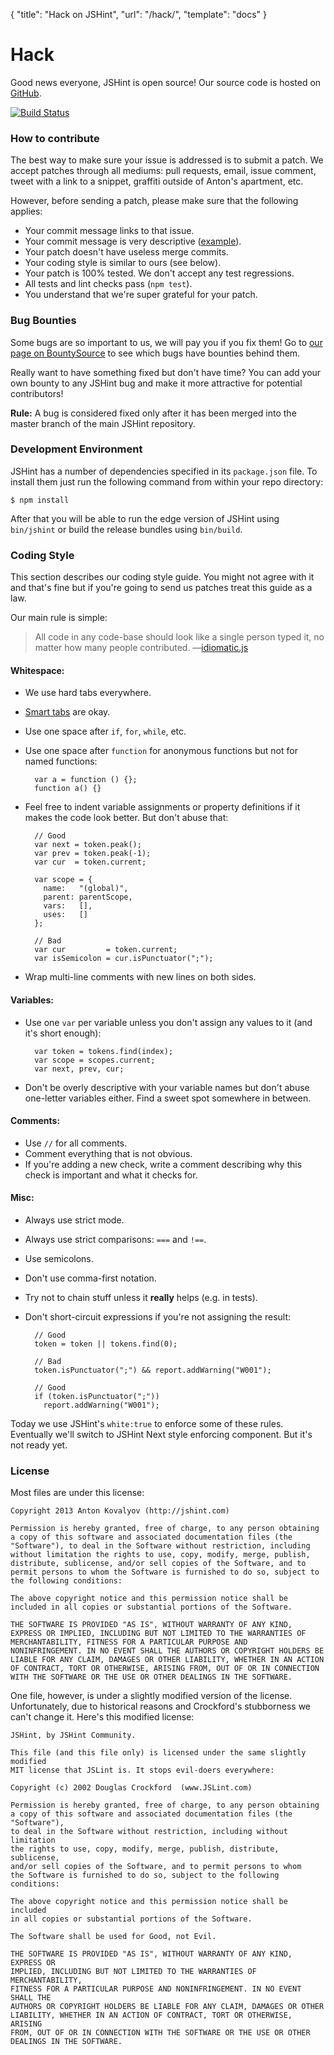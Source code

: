 { "title": "Hack on JSHint", "url": "/hack/", "template": "docs" }

# Hack

Good news everyone, JSHint is open source! Our source code is hosted on
[GitHub](http://github.com/jshint/jshint/).

[![Build Status](https://travis-ci.org/jshint/jshint.png?branch=master)](https://travis-ci.org/jshint/jshint)

### How to contribute

The best way to make sure your issue is addressed is to submit a patch. We
accept patches through all mediums: pull requests, email, issue comment, tweet
with a link to a snippet, graffiti outside of Anton's apartment, etc.

However, before sending a patch, please make sure that the following applies:

* Your commit message links to that issue.
* Your commit message is very descriptive ([example](https://github.com/jshint/jshint/commit/5751c5ed249b7a035758a3ae876cfa1a360fd144)).
* Your patch doesn't have useless merge commits.
* Your coding style is similar to ours (see below).
* Your patch is 100% tested. We don't accept any test regressions.
* All tests and lint checks pass (`npm test`).
* You understand that we're super grateful for your patch.

### Bug Bounties

Some bugs are so important to us, we will pay you if you fix them! Go to
[our page on BountySource](https://www.bountysource.com/#trackers/48759-jshint)
to see which bugs have bounties behind them.

Really want to have something fixed but don't have time? You can add your
own bounty to any JSHint bug and make it more attractive for potential
contributors!

**Rule:** A bug is considered fixed only after it has been merged into the
master branch of the main JSHint repository.

### Development Environment

JSHint has a number of dependencies specified in its `package.json` file. To
install them just run the following command from within your repo directory:

    $ npm install

After that you will be able to run the edge version of JSHint using `bin/jshint`
or build the release bundles using `bin/build`.

### Coding Style

This section describes our coding style guide. You might not agree with it and
that's fine but if you're going to send us patches treat this guide as a law.

Our main rule is simple:

> All code in any code-base should look like a single person typed it, no matter how many people contributed. —[idiomatic.js](https://github.com/rwldrn/idiomatic.js/)

#### Whitespace:

* We use hard tabs everywhere.
* [Smart tabs](http://www.emacswiki.org/SmartTabs) are okay.
* Use one space after `if`, `for`, `while`, etc.
* Use one space after `function` for anonymous functions but not for named
  functions:

        var a = function () {};
        function a() {}

* Feel free to indent variable assignments or property definitions if it
  makes the code look better. But don't abuse that:

        // Good
        var next = token.peak();
        var prev = token.peak(-1);
        var cur  = token.current;

        var scope = {
          name:   "(global)",
          parent: parentScope,
          vars:   [],
          uses:   []
        };

        // Bad
        var cur         = token.current;
        var isSemicolon = cur.isPunctuator(";");

* Wrap multi-line comments with new lines on both sides.

#### Variables:

* Use one `var` per variable unless you don't assign any values to it (and it's
  short enough):

        var token = tokens.find(index);
        var scope = scopes.current;
        var next, prev, cur;

* Don't be overly descriptive with your variable names but don't abuse
  one-letter variables either. Find a sweet spot somewhere in between.

#### Comments:

* Use `//` for all comments.
* Comment everything that is not obvious.
* If you're adding a new check, write a comment describing why this check is
  important and what it checks for.

#### Misc:

* Always use strict mode.
* Always use strict comparisons: `===` and `!==`.
* Use semicolons.
* Don't use comma-first notation.
* Try not to chain stuff unless it **really** helps (e.g. in tests).
* Don't short-circuit expressions if you're not assigning the result:

        // Good
        token = token || tokens.find(0);

        // Bad
        token.isPunctuator(";") && report.addWarning("W001");

        // Good
        if (token.isPunctuator(";"))
          report.addWarning("W001");

Today we use JSHint's `white:true` to enforce some of these rules. Eventually
we'll switch to JSHint Next style enforcing component. But it's not ready yet.

### License

Most files are under this license:

    Copyright 2013 Anton Kovalyov (http://jshint.com)

    Permission is hereby granted, free of charge, to any person obtaining
    a copy of this software and associated documentation files (the
    "Software"), to deal in the Software without restriction, including
    without limitation the rights to use, copy, modify, merge, publish,
    distribute, sublicense, and/or sell copies of the Software, and to
    permit persons to whom the Software is furnished to do so, subject to
    the following conditions:

    The above copyright notice and this permission notice shall be
    included in all copies or substantial portions of the Software.

    THE SOFTWARE IS PROVIDED "AS IS", WITHOUT WARRANTY OF ANY KIND,
    EXPRESS OR IMPLIED, INCLUDING BUT NOT LIMITED TO THE WARRANTIES OF
    MERCHANTABILITY, FITNESS FOR A PARTICULAR PURPOSE AND
    NONINFRINGEMENT. IN NO EVENT SHALL THE AUTHORS OR COPYRIGHT HOLDERS BE
    LIABLE FOR ANY CLAIM, DAMAGES OR OTHER LIABILITY, WHETHER IN AN ACTION
    OF CONTRACT, TORT OR OTHERWISE, ARISING FROM, OUT OF OR IN CONNECTION
    WITH THE SOFTWARE OR THE USE OR OTHER DEALINGS IN THE SOFTWARE.

One file, however, is under a slightly modified version of the license. Unfortunately,
due to historical reasons and Crockford's stubborness we can't change it. Here's this
modified license:

    JSHint, by JSHint Community.

    This file (and this file only) is licensed under the same slightly modified
    MIT license that JSLint is. It stops evil-doers everywhere:

    Copyright (c) 2002 Douglas Crockford  (www.JSLint.com)

    Permission is hereby granted, free of charge, to any person obtaining
    a copy of this software and associated documentation files (the "Software"),
    to deal in the Software without restriction, including without limitation
    the rights to use, copy, modify, merge, publish, distribute, sublicense,
    and/or sell copies of the Software, and to permit persons to whom
    the Software is furnished to do so, subject to the following conditions:

    The above copyright notice and this permission notice shall be included
    in all copies or substantial portions of the Software.

    The Software shall be used for Good, not Evil.

    THE SOFTWARE IS PROVIDED "AS IS", WITHOUT WARRANTY OF ANY KIND, EXPRESS OR
    IMPLIED, INCLUDING BUT NOT LIMITED TO THE WARRANTIES OF MERCHANTABILITY,
    FITNESS FOR A PARTICULAR PURPOSE AND NONINFRINGEMENT. IN NO EVENT SHALL THE
    AUTHORS OR COPYRIGHT HOLDERS BE LIABLE FOR ANY CLAIM, DAMAGES OR OTHER
    LIABILITY, WHETHER IN AN ACTION OF CONTRACT, TORT OR OTHERWISE, ARISING
    FROM, OUT OF OR IN CONNECTION WITH THE SOFTWARE OR THE USE OR OTHER
    DEALINGS IN THE SOFTWARE.
